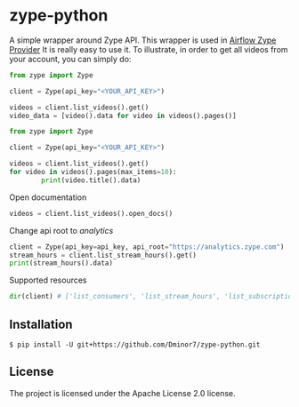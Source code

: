 zype-python
===========

A simple wrapper around Zype API. 
This wrapper is used in [Airflow Zype Provider](https://github.com/Dminor7/airflow-provider-zype)
It is really easy to use it. To illustrate, in order to get all videos from your account, you can simply do:

```python
from zype import Zype

client = Zype(api_key="<YOUR_API_KEY>")

videos = client.list_videos().get()
video_data = [video().data for video in videos().pages()]
```

```python
from zype import Zype

client = Zype(api_key="<YOUR_API_KEY>")

videos = client.list_videos().get()
for video in videos().pages(max_items=10):
        print(video.title().data)
```

Open documentation
```python
videos = client.list_videos().open_docs()
```
Change api root to *analytics*

```python
client = Zype(api_key=api_key, api_root="https://analytics.zype.com")
stream_hours = client.list_stream_hours().get()
print(stream_hours().data)
```

Supported resources

```python
dir(client) # ['list_consumers', 'list_stream_hours', 'list_subscriptions', 'list_videos']
```

Installation
------------

`$ pip install -U git+https://github.com/Dminor7/zype-python.git`


License
-------

The project is licensed under the Apache License 2.0 license.

